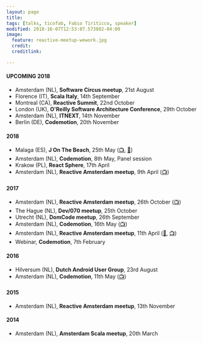 ```yaml
---
layout: page
title:
tags: [talks, ticofab, Fabio Tiriticco, speaker]
modified: 2018-16-07T12:53:07.573882-04:00
image:
  feature: reactive-meetup-wework.jpg
  credit:
  creditlink:

---
```


#### UPCOMING 2018

* Amsterdam (NL), **Software Circus meetup**, 21st August
* Florence (IT), **Scala Italy**, 14th September
* Montreal (CA), **Reactive Summit**, 22nd October 
* London (UK), **O'Reilly Software Architecture Conference**, 29th October
* Amsterdam (NL), **ITNEXT**, 14th November
* Berlin (DE), **Codemotion**, 20th November

#### 2018

* Malaga (ES), **J On The Beach**, 25th May ([📺](https://youtu.be/OOXRgd5yUQo), [🎤](https://youtu.be/pZgrAnORNAU))
* Amsterdam (NL), **Codemotion**, 8th May, Panel session
* Krakow (PL), **React Sphere**, 17th April
* Amsterdam (NL), **Reactive Amsterdam meetup**, 9th April ([📺](https://youtu.be/M8P3MFmMDk4))

#### 2017

* Amsterdam (NL), **Reactive Amsterdam meetup**, 26th October ([📺](https://youtu.be/J1mkMYIO9gg))
* The Hague (NL), **Dev/070 meetup**, 25th October
* Utrecht (NL), **DomCode meetup**, 26th September
* Amsterdam (NL), **Codemotion**, 16th May ([📺](https://youtu.be/zgKoAfhCHVE))
* Amsterdam (NL), **Reactive Amsterdam meetup**, 11th April ([🎤](https://youtu.be/eKkeHHTSETw), [📺](https://youtu.be/MQGXrrhGUTw))
* Webinar, **Codemotion**, 7th February

#### 2016

* Hilversum (NL), **Dutch Android User Group**, 23rd August
* Amsterdam (NL), **Codemotion**, 11th May ([📺](https://youtu.be/QGYzrEZEW_k))

#### 2015

* Amsterdam (NL), **Reactive Amsterdam meetup**, 13th November

#### 2014

* Amsterdam (NL), **Amsterdam Scala meetup**, 20th March



